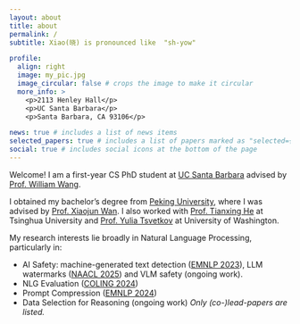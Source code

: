 ```yaml
---
layout: about
title: about
permalink: /
subtitle: Xiao(晓) is pronounced like  "sh-yow"

profile:
  align: right
  image: my_pic.jpg
  image_circular: false # crops the image to make it circular
  more_info: >
    <p>2113 Henley Hall</p>
    <p>UC Santa Barbara</p>
    <p>Santa Barbara, CA 93106</p>

news: true # includes a list of news items
selected_papers: true # includes a list of papers marked as "selected={true}"
social: true # includes social icons at the bottom of the page
---
```

Welcome! I am a first-year CS PhD student at [UC Santa Barbara](https://www.ucsb.edu/) advised by [Prof. William Wang](https://sites.cs.ucsb.edu/~william/).



I obtained my bachelor’s degree from [Peking University](https://english.pku.edu.cn/), where I was advised by [Prof. Xiaojun Wan](https://wanxiaojun.github.io/). I also worked with [Prof. Tianxing He](https://cloudygoose.github.io/) at Tsinghua University and [Prof. Yulia Tsvetkov](https://homes.cs.washington.edu/~yuliats/) at University of Washington.

My research interests lie broadly in Natural Language Processing, particularly in:
- AI Safety: machine-generated text detection ([EMNLP 2023](https://aclanthology.org/2023.findings-emnlp.318/)), LLM watermarks ([NAACL 2025](https://arxiv.org/abs/2411.01222)) and VLM safety (ongoing work).
- NLG Evaluation ([COLING 2024](https://aclanthology.org/2024.lrec-main.821/))
- Prompt Compression ([EMNLP 2024](https://aclanthology.org/2024.findings-emnlp.851/))
- Data Selection for Reasoning (ongoing work)
_Only (co-)lead-papers are listed._